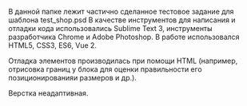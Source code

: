 В данной папке лежит частично сделанное тестовое задание для шаблона test_shop.psd
В качестве инструментов для написания и отладки кода использовались Sublime Text 3,
инструменты разработчика Chrome и Adobe Photoshop. В работе использовался HTML5, CSS3, ES6, Vue 2.

Отладка элементов производилась при помощи HTML (например, отрисовка границ у блока для 
оценки правильности его позиционированияи размеров и др.).

Верстка неадаптивная.
